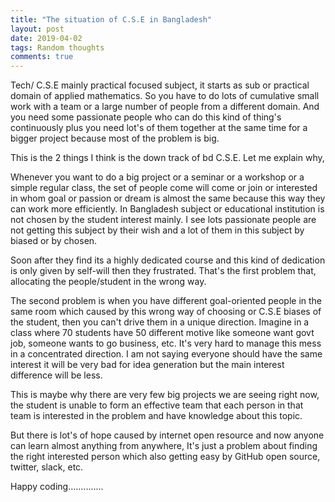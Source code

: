 ```yaml
---
title: "The situation of C.S.E in Bangladesh"
layout: post
date: 2019-04-02
tags: Random thoughts
comments: true
---
```




Tech/ C.S.E mainly practical focused subject, it starts as sub or practical domain of applied mathematics. So you have to do lots of cumulative small work with a team or a large number of people from a different domain. And you need some passionate people who can do this kind of thing's continuously plus you need lot's of them together at the same time for a bigger project because most of the problem is big. 

This is the 2 things I think is the down track of bd C.S.E. Let me explain why,

Whenever you want to do a big project or a seminar or a workshop or a simple regular class, the set of people come will come or join or interested in whom goal or passion or dream is almost the same because this way they can work more efficiently. In Bangladesh subject or educational institution is not chosen by the student interest mainly. I see lots passionate people are not getting this subject by their wish and a lot of them in this subject by biased or by chosen.

Soon after they find its a highly dedicated course and this kind of dedication is only given by self-will then they frustrated. That's the first problem that, allocating the people/student in the wrong way. 

The second problem is when you have different goal-oriented people in the same room which caused by this wrong way of choosing or C.S.E biases of the student, then you can't drive them in a unique direction. Imagine in a class where 70 students have 50 different motive like someone want govt job, someone wants to go business, etc. It's very hard to manage this mess in a concentrated direction. I am not saying everyone should have the same interest it will be very bad for idea generation but the main interest difference will be less.

This is maybe why there are very few big projects we are seeing right now, the student is unable to form an effective team that each person in that team is interested in the problem and have knowledge about this topic. 

But there is lot's of hope caused by internet open resource and now anyone can learn almost anything from anywhere, It's just a problem about finding the right interested person which also getting easy by GitHub open source, twitter, slack, etc.

Happy coding.............. 

